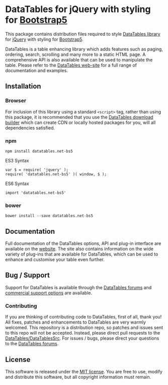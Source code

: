 # DataTables for jQuery with styling for [Bootstrap5](https://getbootstrap.com/)

This package contains distribution files required to style [DataTables library](https://datatables.net)
for [jQuery](http://jquery.com/) with styling for [Bootstrap5](https://getbootstrap.com/).

DataTables is a table enhancing library which adds features such as paging, ordering, search, scrolling and many more to
a static HTML page. A comprehensive API is also available that can be used to manipulate the table. Please refer to
the [DataTables web-site](//datatables.net) for a full range of documentation and examples.

## Installation

### Browser

For inclusion of this library using a standard `<script>` tag, rather than using this package, it is recommended that
you use the [DataTables download builder](//datatables.net/download) which can create CDN or locally hosted packages for
you, will all dependencies satisfied.

### npm

```
npm install datatables.net-bs5
```

ES3 Syntax

```
var $ = require( 'jquery' );
require( 'datatables.net-bs5' )( window, $ );
```

ES6 Syntax

```
import 'datatables.net-bs5'
```

### bower

```
bower install --save datatables.net-bs5
```

## Documentation

Full documentation of the DataTables options, API and plug-in interface are available on
the [website](https://datatables.net/reference/index). The site also contains information on the wide variety of
plug-ins that are available for DataTables, which can be used to enhance and customise your table even further.

## Bug / Support

Support for DataTables is available through the [DataTables forums](//datatables.net/forums)
and [commercial support options](//datatables.net/support) are available.

### Contributing

If you are thinking of contributing code to DataTables, first of all, thank you! All fixes, patches and enhancements to
DataTables are very warmly welcomed. This repository is a distribution repo, so patches and issues sent to this repo
will not be accepted. Instead, please direct pull requests to
the [DataTables/DataTablesSrc](http://github.com/DataTables/DataTablesSrc). For issues / bugs, please direct your
questions to the [DataTables forums](//datatables.net/forums).

## License

This software is released under the [MIT license](//datatables.net/license). You are free to use, modify and distribute
this software, but all copyright information must remain.

